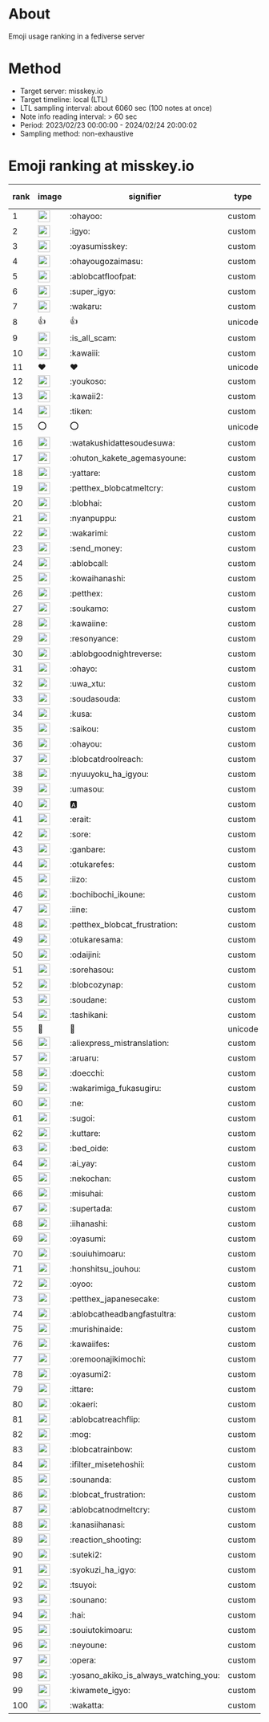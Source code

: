 # About
Emoji usage ranking in a fediverse server

# Method
- Target server: misskey.io
- Target timeline: local (LTL)
- LTL sampling interval: about 6060 sec (100 notes at once)
- Note info reading interval: > 60 sec
- Period: 2023/02/23 00:00:00 - 2024/02/24 20:00:02 
- Sampling method: non-exhaustive

# Emoji ranking at misskey.io

|rank|image|signifier|type|frequency score|
|----|----|----|----|----|
|1|<img height="24" src="https://misskey.io/emoji/ohayoo.webp">|:ohayoo:|custom|165057|
|2|<img height="24" src="https://misskey.io/emoji/igyo.webp">|:igyo:|custom|113913|
|3|<img height="24" src="https://misskey.io/emoji/oyasumisskey.webp">|:oyasumisskey:|custom|71628|
|4|<img height="24" src="https://misskey.io/emoji/ohayougozaimasu.webp">|:ohayougozaimasu:|custom|41136|
|5|<img height="24" src="https://misskey.io/emoji/ablobcatfloofpat.webp">|:ablobcatfloofpat:|custom|33053|
|6|<img height="24" src="https://misskey.io/emoji/super_igyo.webp">|:super_igyo:|custom|31897|
|7|<img height="24" src="https://misskey.io/emoji/wakaru.webp">|:wakaru:|custom|28931|
|8|👍|👍|unicode|24469|
|9|<img height="24" src="https://misskey.io/emoji/is_all_scam.webp">|:is_all_scam:|custom|23439|
|10|<img height="24" src="https://misskey.io/emoji/kawaiii.webp">|:kawaiii:|custom|21788|
|11|❤|❤|unicode|19715|
|12|<img height="24" src="https://misskey.io/emoji/youkoso.webp">|:youkoso:|custom|19566|
|13|<img height="24" src="https://misskey.io/emoji/kawaii2.webp">|:kawaii2:|custom|18655|
|14|<img height="24" src="https://misskey.io/emoji/tiken.webp">|:tiken:|custom|16978|
|15|⭕|⭕|unicode|16281|
|16|<img height="24" src="https://misskey.io/emoji/watakushidattesoudesuwa.webp">|:watakushidattesoudesuwa:|custom|16178|
|17|<img height="24" src="https://misskey.io/emoji/ohuton_kakete_agemasyoune.webp">|:ohuton_kakete_agemasyoune:|custom|15902|
|18|<img height="24" src="https://misskey.io/emoji/yattare.webp">|:yattare:|custom|15706|
|19|<img height="24" src="https://misskey.io/emoji/petthex_blobcatmeltcry.webp">|:petthex_blobcatmeltcry:|custom|15494|
|20|<img height="24" src="https://misskey.io/emoji/blobhai.webp">|:blobhai:|custom|15003|
|21|<img height="24" src="https://misskey.io/emoji/nyanpuppu.webp">|:nyanpuppu:|custom|14253|
|22|<img height="24" src="https://misskey.io/emoji/wakarimi.webp">|:wakarimi:|custom|14225|
|23|<img height="24" src="https://misskey.io/emoji/send_money.webp">|:send_money:|custom|13207|
|24|<img height="24" src="https://misskey.io/emoji/ablobcall.webp">|:ablobcall:|custom|12710|
|25|<img height="24" src="https://misskey.io/emoji/kowaihanashi.webp">|:kowaihanashi:|custom|12466|
|26|<img height="24" src="https://misskey.io/emoji/petthex.webp">|:petthex:|custom|12227|
|27|<img height="24" src="https://misskey.io/emoji/soukamo.webp">|:soukamo:|custom|11240|
|28|<img height="24" src="https://misskey.io/emoji/kawaiine.webp">|:kawaiine:|custom|11127|
|29|<img height="24" src="https://misskey.io/emoji/resonyance.webp">|:resonyance:|custom|11044|
|30|<img height="24" src="https://misskey.io/emoji/ablobgoodnightreverse.webp">|:ablobgoodnightreverse:|custom|10721|
|31|<img height="24" src="https://misskey.io/emoji/ohayo.webp">|:ohayo:|custom|10464|
|32|<img height="24" src="https://misskey.io/emoji/uwa_xtu.webp">|:uwa_xtu:|custom|10062|
|33|<img height="24" src="https://misskey.io/emoji/soudasouda.webp">|:soudasouda:|custom|9810|
|34|<img height="24" src="https://misskey.io/emoji/kusa.webp">|:kusa:|custom|9776|
|35|<img height="24" src="https://misskey.io/emoji/saikou.webp">|:saikou:|custom|9359|
|36|<img height="24" src="https://misskey.io/emoji/ohayou.webp">|:ohayou:|custom|9077|
|37|<img height="24" src="https://misskey.io/emoji/blobcatdroolreach.webp">|:blobcatdroolreach:|custom|8347|
|38|<img height="24" src="https://misskey.io/emoji/nyuuyoku_ha_igyou.webp">|:nyuuyoku_ha_igyou:|custom|8183|
|39|<img height="24" src="https://misskey.io/emoji/umasou.webp">|:umasou:|custom|7856|
|40|<img height="24" src="https://misskey.io/emoji/a.webp">|:a:|custom|7813|
|41|<img height="24" src="https://misskey.io/emoji/erait.webp">|:erait:|custom|7552|
|42|<img height="24" src="https://misskey.io/emoji/sore.webp">|:sore:|custom|7386|
|43|<img height="24" src="https://misskey.io/emoji/ganbare.webp">|:ganbare:|custom|7145|
|44|<img height="24" src="https://misskey.io/emoji/otukarefes.webp">|:otukarefes:|custom|7060|
|45|<img height="24" src="https://misskey.io/emoji/iizo.webp">|:iizo:|custom|7025|
|46|<img height="24" src="https://misskey.io/emoji/bochibochi_ikoune.webp">|:bochibochi_ikoune:|custom|7020|
|47|<img height="24" src="https://misskey.io/emoji/iine.webp">|:iine:|custom|6923|
|48|<img height="24" src="https://misskey.io/emoji/petthex_blobcat_frustration.webp">|:petthex_blobcat_frustration:|custom|6790|
|49|<img height="24" src="https://misskey.io/emoji/otukaresama.webp">|:otukaresama:|custom|6699|
|50|<img height="24" src="https://misskey.io/emoji/odaijini.webp">|:odaijini:|custom|6465|
|51|<img height="24" src="https://misskey.io/emoji/sorehasou.webp">|:sorehasou:|custom|6403|
|52|<img height="24" src="https://misskey.io/emoji/blobcozynap.webp">|:blobcozynap:|custom|6062|
|53|<img height="24" src="https://misskey.io/emoji/soudane.webp">|:soudane:|custom|5919|
|54|<img height="24" src="https://misskey.io/emoji/tashikani.webp">|:tashikani:|custom|5890|
|55|🎉|🎉|unicode|5559|
|56|<img height="24" src="https://misskey.io/emoji/aliexpress_mistranslation.webp">|:aliexpress_mistranslation:|custom|5455|
|57|<img height="24" src="https://misskey.io/emoji/aruaru.webp">|:aruaru:|custom|5419|
|58|<img height="24" src="https://misskey.io/emoji/doecchi.webp">|:doecchi:|custom|5389|
|59|<img height="24" src="https://misskey.io/emoji/wakarimiga_fukasugiru.webp">|:wakarimiga_fukasugiru:|custom|5378|
|60|<img height="24" src="https://misskey.io/emoji/ne.webp">|:ne:|custom|5302|
|61|<img height="24" src="https://misskey.io/emoji/sugoi.webp">|:sugoi:|custom|5216|
|62|<img height="24" src="https://misskey.io/emoji/kuttare.webp">|:kuttare:|custom|5186|
|63|<img height="24" src="https://misskey.io/emoji/bed_oide.webp">|:bed_oide:|custom|5088|
|64|<img height="24" src="https://misskey.io/emoji/ai_yay.webp">|:ai_yay:|custom|4984|
|65|<img height="24" src="https://misskey.io/emoji/nekochan.webp">|:nekochan:|custom|4923|
|66|<img height="24" src="https://misskey.io/emoji/misuhai.webp">|:misuhai:|custom|4859|
|67|<img height="24" src="https://misskey.io/emoji/supertada.webp">|:supertada:|custom|4813|
|68|<img height="24" src="https://misskey.io/emoji/iihanashi.webp">|:iihanashi:|custom|4806|
|69|<img height="24" src="https://misskey.io/emoji/oyasumi.webp">|:oyasumi:|custom|4792|
|70|<img height="24" src="https://misskey.io/emoji/souiuhimoaru.webp">|:souiuhimoaru:|custom|4714|
|71|<img height="24" src="https://misskey.io/emoji/honshitsu_jouhou.webp">|:honshitsu_jouhou:|custom|4634|
|72|<img height="24" src="https://misskey.io/emoji/oyoo.webp">|:oyoo:|custom|4620|
|73|<img height="24" src="https://misskey.io/emoji/petthex_japanesecake.webp">|:petthex_japanesecake:|custom|4551|
|74|<img height="24" src="https://misskey.io/emoji/ablobcatheadbangfastultra.webp">|:ablobcatheadbangfastultra:|custom|4544|
|75|<img height="24" src="https://misskey.io/emoji/murishinaide.webp">|:murishinaide:|custom|4502|
|76|<img height="24" src="https://misskey.io/emoji/kawaiifes.webp">|:kawaiifes:|custom|4340|
|77|<img height="24" src="https://misskey.io/emoji/oremoonajikimochi.webp">|:oremoonajikimochi:|custom|4204|
|78|<img height="24" src="https://misskey.io/emoji/oyasumi2.webp">|:oyasumi2:|custom|4089|
|79|<img height="24" src="https://misskey.io/emoji/ittare.webp">|:ittare:|custom|4044|
|80|<img height="24" src="https://misskey.io/emoji/okaeri.webp">|:okaeri:|custom|3997|
|81|<img height="24" src="https://misskey.io/emoji/ablobcatreachflip.webp">|:ablobcatreachflip:|custom|3922|
|82|<img height="24" src="https://misskey.io/emoji/mog.webp">|:mog:|custom|3867|
|83|<img height="24" src="https://misskey.io/emoji/blobcatrainbow.webp">|:blobcatrainbow:|custom|3805|
|84|<img height="24" src="https://misskey.io/emoji/ifilter_misetehoshii.webp">|:ifilter_misetehoshii:|custom|3792|
|85|<img height="24" src="https://misskey.io/emoji/sounanda.webp">|:sounanda:|custom|3705|
|86|<img height="24" src="https://misskey.io/emoji/blobcat_frustration.webp">|:blobcat_frustration:|custom|3676|
|87|<img height="24" src="https://misskey.io/emoji/ablobcatnodmeltcry.webp">|:ablobcatnodmeltcry:|custom|3637|
|88|<img height="24" src="https://misskey.io/emoji/kanasiihanasi.webp">|:kanasiihanasi:|custom|3590|
|89|<img height="24" src="https://misskey.io/emoji/reaction_shooting.webp">|:reaction_shooting:|custom|3571|
|90|<img height="24" src="https://misskey.io/emoji/suteki2.webp">|:suteki2:|custom|3528|
|91|<img height="24" src="https://misskey.io/emoji/syokuzi_ha_igyo.webp">|:syokuzi_ha_igyo:|custom|3425|
|92|<img height="24" src="https://misskey.io/emoji/tsuyoi.webp">|:tsuyoi:|custom|3415|
|93|<img height="24" src="https://misskey.io/emoji/sounano.webp">|:sounano:|custom|3399|
|94|<img height="24" src="https://misskey.io/emoji/hai.webp">|:hai:|custom|3376|
|95|<img height="24" src="https://misskey.io/emoji/souiutokimoaru.webp">|:souiutokimoaru:|custom|3374|
|96|<img height="24" src="https://misskey.io/emoji/neyoune.webp">|:neyoune:|custom|3337|
|97|<img height="24" src="https://misskey.io/emoji/opera.webp">|:opera:|custom|3218|
|98|<img height="24" src="https://misskey.io/emoji/yosano_akiko_is_always_watching_you.webp">|:yosano_akiko_is_always_watching_you:|custom|3194|
|99|<img height="24" src="https://misskey.io/emoji/kiwamete_igyo.webp">|:kiwamete_igyo:|custom|3095|
|100|<img height="24" src="https://misskey.io/emoji/wakatta.webp">|:wakatta:|custom|3084|
